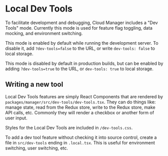 # Local Dev Tools

To facilitate development and debugging, Cloud Manager includes a "Dev Tools" mode. Currently this mode is used for feature flag toggling, data mocking, and environment switching.

This mode is enabled by default while running the development server. To disable it, add `?dev-tools=false` to the URL, or write `dev-tools: false` to local storage.

This mode is disabled by default in production builds, but can be enabled by adding `?dev-tools=true` to the URL, or `dev-tools: true` to local storage.

## Writing a new tool

Local Dev Tools features are simply React Components that are rendered by `packages/manager/src/dev-tools/dev-tools.tsx`. They can do things like: manage state, read from the Redux store, write to the Redux store, make API calls, etc. Commonly they will render a checkbox or another form of user input.

Styles for the Local Dev Tools are included in `/dev-tools.css`.

To add a dev tool feature without checking it into source control, create a file in `src/dev-tools` ending in `.local.tsx`. This is useful for environment switching, user switching, etc.
